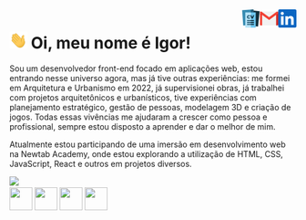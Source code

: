 <a href="https://www.linkedin.com/in/igor-sousa-b46590114/">
  <img align="right" alt="Igor's LinkedIn" width="32px" src="https://raw.githubusercontent.com/SalowQ/SalowQ/main/linkedin.svg" />
</a>
<a href="mailto: arqurb.igor@gmail.com">
  <img align="right" alt="Igor's Email" width="32px" src="https://raw.githubusercontent.com/SalowQ/SalowQ/main/mail.png" />
</a>
<a href="https://drive.google.com/file/d/18bMlZ4kcjAoaQyh2lqulblcXwwypPULI/view?usp=sharing">
  <img align="right" alt="Igor's CV" width="32px" src="https://raw.githubusercontent.com/SalowQ/SalowQ/main/curriculum-vitae.png" />
</a>

<img src="https://raw.githubusercontent.com/SalowQ/SalowQ/main/wave.gif" height="30px"> Oi, meu nome é Igor!
===============

Sou um desenvolvedor front-end focado em aplicações web, estou entrando nesse universo agora, mas já tive outras experiências: me formei em Arquitetura e Urbanismo em 2022, já supervisionei obras, já trabalhei com projetos arquitetônicos e urbanísticos, tive experiências com planejamento estratégico, gestão de pessoas, modelagem 3D e criação de jogos. Todas essas vivências me ajudaram a crescer como pessoa e profissional, sempre estou disposto a aprender e dar o melhor de mim.

Atualmente estou participando de uma imersão em desenvolvimento web na Newtab Academy, onde estou explorando a utilização de HTML, CSS, JavaScript, React e outros em projetos diversos. 

<div>
<a href="https://github.com/SalowQ">
<img height="180em" src="https://github-readme-stats.vercel.app/api/top-langs/?username=SalowQ&layout=compact&langs_count=7&theme=dracula"/>
</div>
  
<div>
    <a>
      <img src="https://cdn.jsdelivr.net/gh/devicons/devicon/icons/html5/html5-plain-wordmark.svg" width='40' height='40'/>
    </a> 
    <a>
      <img src="https://cdn.jsdelivr.net/gh/devicons/devicon/icons/css3/css3-plain-wordmark.svg" width='40' height='40'/>
    </a> 
    <a>
      <img src="https://cdn.jsdelivr.net/gh/devicons/devicon/icons/javascript/javascript-plain.svg" width='40' height='40'/>
    </a> 
    <a>
      <img src="https://cdn.jsdelivr.net/gh/devicons/devicon/icons/react/react-original-wordmark.svg" width='40' height='40'/>
    </a>
  </div>
